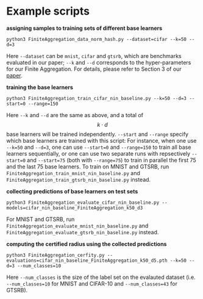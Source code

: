# Example scripts

**assigning samples to training sets of different base learners**
```
python3 FiniteAggregation_data_norm_hash.py --dataset=cifar --k=50 --d=3
```
Here `--dataset` can be `mnist`, `cifar` and `gtsrb`, which are benchmarks evaluated in our paper; `--k` and `--d` corresponds to the hyper-parameters for our Finite Aggregation. For details, please refer to Section 3 of our [paper](https://proceedings.mlr.press/v162/wang22m.html).

**training the base learners**
```
python3 FiniteAggregation_train_cifar_nin_baseline.py --k=50 --d=3 --start=0 --range=150
```
Here `--k` and `--d` are the same as above, and a total of $$k\cdot d$$ base learners will be trained independently. `--start` and `--range` specify which base learners are trained with this script: For instance, when one use `--k=50` and `--d=3`, one can use `--start=0` and `--range=150` to train all base learners sequentially, or one can use two separate runs with repsectively `--start=0` and `--start=75` (both with `--range=75`) to train in parallel the first 75 and the last 75 base learners.
To train on MNIST and GTSRB, run `FiniteAggregation_train_mnist_nin_baseline.py` and `FiniteAggregation_train_gtsrb_nin_baseline.py` instead.


**collecting predictions of base learners on test sets**
```
python3 FiniteAggregation_evaluate_cifar_nin_baseline.py --models=cifar_nin_baseline_FiniteAggregation_k50_d3
```
For MNIST and GTSRB, run `FiniteAggregation_evaluate_mnist_nin_baseline.py` and `FiniteAggregation_evaluate_gtsrb_nin_baseline.py` instead.

**computing the certified radius using the collected predictions**
```
python3 FiniteAggregation_cerfity.py --evaluations=cifar_nin_baseline_FiniteAggregation_k50_d5.pth --k=50 --d=3 --num_classes=10
```
Here `--num_classes` is the size of the label set on the evalauted dataset (i.e. `--num_classes=10` for MNIST and CIFAR-10 and `--num_classes=43` for GTSRB).